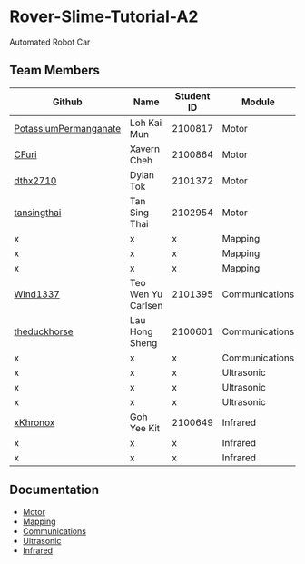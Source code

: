 # Rover-Slime-Tutorial-A2

Automated Robot Car

## Team Members

Github | Name | Student ID | Module
--- | --- | --- | ---
[PotassiumPermanganate](https://github.com/potassiumpermanganate) | Loh Kai Mun | 2100817 | Motor
[CFuri](https://github.com/CFuri) | Xavern Cheh | 2100864 | Motor
[dthx2710](https://github.com/dthx2710) | Dylan Tok | 2101372 | Motor
[tansingthai](https://github.com/singthaitan) | Tan Sing Thai | 2102954 | Motor
x | x | x | Mapping
x | x | x | Mapping
x | x | x | Mapping
[Wind1337](https://github.com/Wind1337) | Teo Wen Yu Carlsen | 2101395 | Communications
[theduckhorse](https://github.com/theduckhorse) | Lau Hong Sheng | 2100601 | Communications
x | x | x | Communications
x | x | x | Ultrasonic
x | x | x | Ultrasonic
x | x | x | Ultrasonic
[xKhronox](https://github.com/xKhronoz) | Goh Yee Kit | 2100649 | Infrared
x | x | x | Infrared
x | x | x | Infrared

## Documentation
- [Motor](./PWM&#32;and&#32;PID/README.md)
- [Mapping]()
- [Communications]()
- [Ultrasonic]()
- [Infrared](./Infrared%20(Encoder%20%2B%20Barcode)/README.md)
